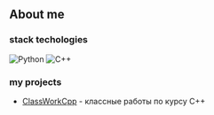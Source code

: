 ## About me
### stack techologies
 ![Python](https://img.shields.io/badge/python-3670A0?style=for-the-badge&logo=python&logoColor=ffdd54)
 ![C++](https://img.shields.io/badge/c++-%2300599C.svg?style=for-the-badge&logo=c%2B%2B&logoColor=white)

 ### my projects
 - [ClassWorkCpp](https://github.com/RomanLyashenko/ClassWorkCPP) - классные работы по курсу C++
